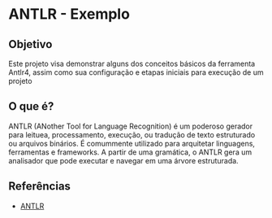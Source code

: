 # ANTLR - Exemplo

## Objetivo

Este projeto visa demonstrar alguns dos conceitos básicos da ferramenta Antlr4, assim como sua configuração e etapas iniciais para execução de um projeto 

## O que é?

ANTLR (ANother Tool for Language Recognition) é um poderoso gerador para leituea, processamento, execução, ou tradução  de texto estruturado ou arquivos binários. É comummente utilizado para arquitetar linguagens, ferramentas e frameworks. A partir de uma gramática, o ANTLR gera um analisador que pode executar e navegar em uma árvore estruturada.

## Referências

- [ANTLR](https://www.antlr.org/)
